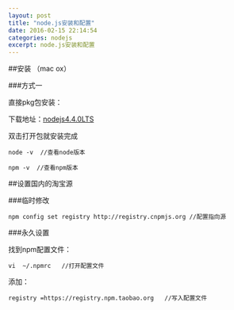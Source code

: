 ```yaml
---
layout: post
title: "node.js安装和配置"
date: 2016-02-15 22:14:54
categories: nodejs
excerpt: node.js安装和配置
---
```


##安装 （mac ox）

###方式一

直接pkg包安装：

下载地址：[nodejs4.4.0LTS](https://nodejs.org/en/)

双击打开包就安装完成

    node -v  //查看node版本
  
    npm -v  //查看npm版本
  
##设置国内的淘宝源

###临时修改

    npm config set registry http://registry.cnpmjs.org //配置指向源
    
###永久设置

找到npm配置文件：

    vi  ~/.npmrc   //打开配置文件

添加：
  
    registry =https://registry.npm.taobao.org   //写入配置文件
    



